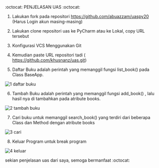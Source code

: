 
:octocat: PENJELASAN UAS :octocat:

1. Lakukan fork pada repositori https://github.com/abuazzam/uaspy20 (Harus Login akun masing-masing)
2. Lakukan clone repositori uas ke PyCharm atau ke Lokal, copy URL tersebut
3. Konfigurasi VCS Menggunakan Git 
4. Kemudian paste URL repositori tadi ( https://github.com/khusnanz/uas.git)

5. Daftar Buku adalah perintah yang memanggil fungsi list_book() pada Class BaseApp.

![1 daftar buku](https://user-images.githubusercontent.com/57025775/72674677-f4da7e80-3aab-11ea-8e36-15d005c104b5.jpg)

6. Tambah Buku adalah perintah yang memanggil fungsi add_book() , lalu hasil nya di tambahkan pada atribute books. 

![2 tambah buku](https://user-images.githubusercontent.com/57025775/72674678-f4da7e80-3aab-11ea-88c8-17fc32bb786c.jpg)

7. Cari buku untuk memanggil search_book() yang terdiri dari beberapa Class dan Method dengan atribute books 

![3 cari](https://user-images.githubusercontent.com/57025775/72674955-0c1b6b00-3ab0-11ea-92fa-5de8a23539d9.jpg)

8. Keluar Program untuk break program

![4 keluar](https://user-images.githubusercontent.com/57025775/72674956-0cb40180-3ab0-11ea-81a7-683581d37455.jpg)




sekian penjelasan uas dari saya, semoga bermanfaat :octocat:
